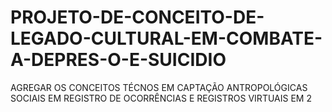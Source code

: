 # PROJETO-DE-CONCEITO-DE-LEGADO-CULTURAL-EM-COMBATE-A-DEPRES-O-E-SUICIDIO
AGREGAR OS CONCEITOS TÉCNOS EM CAPTAÇÃO ANTROPOLÓGICAS SOCIAIS EM REGISTRO DE OCORRÊNCIAS E REGISTROS VIRTUAIS EM 
2
